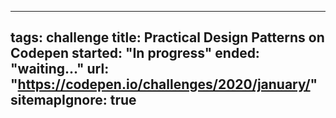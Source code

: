 ---
tags: challenge
title: Practical Design Patterns on Codepen
started: "In progress"
ended: "waiting..."
url: "https://codepen.io/challenges/2020/january/"
sitemapIgnore: true
------
